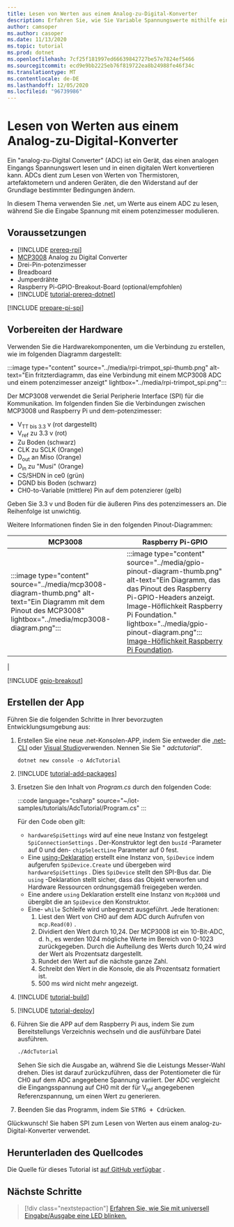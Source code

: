```yaml
---
title: Lesen von Werten aus einem Analog-zu-Digital-Konverter
description: Erfahren Sie, wie Sie Variable Spannungswerte mithilfe eines Analog-zu-Digital Konverters lesen.
author: camsoper
ms.author: casoper
ms.date: 11/13/2020
ms.topic: tutorial
ms.prod: dotnet
ms.openlocfilehash: 7cf25f181997ed66639842727be57e7824ef5466
ms.sourcegitcommit: ecd9e9bb2225eb76f819722ea8b24988fe46f34c
ms.translationtype: MT
ms.contentlocale: de-DE
ms.lasthandoff: 12/05/2020
ms.locfileid: "96739986"
---
```

<!--markdownlint-disable DOCSMD011 -->
# <a name="read-values-from-an-analog-to-digital-converter"></a>Lesen von Werten aus einem Analog-zu-Digital-Konverter

Ein "analog-zu-Digital Converter" (ADC) ist ein Gerät, das einen analogen Eingangs Spannungswert lesen und in einen digitalen Wert konvertieren kann. ADCs dient zum Lesen von Werten von Thermistoren, artefaktometern und anderen Geräten, die den Widerstand auf der Grundlage bestimmter Bedingungen ändern.

In diesem Thema verwenden Sie .net, um Werte aus einem ADC zu lesen, während Sie die Eingabe Spannung mit einem potenzimesser modulieren.

## <a name="prerequisites"></a>Voraussetzungen

- [!INCLUDE [prereq-rpi](../includes/prereq-rpi.md)]
- [MCP3008](https://www.microchip.com/wwwproducts/MCP3008) <span class="docon docon-navigate-external x-hidden-focus"></span> Analog zu Digital Converter
- Drei-Pin-potenzimesser
- Breadboard
- Jumperdrähte
- Raspberry Pi-GPIO-Breakout-Board (optional/empfohlen)
- [!INCLUDE [tutorial-prereq-dotnet](../includes/tutorial-prereq-dotnet.md)]

[!INCLUDE [prepare-pi-spi](../includes/prepare-pi-spi.md)]

## <a name="prepare-the-hardware"></a>Vorbereiten der Hardware

Verwenden Sie die Hardwarekomponenten, um die Verbindung zu erstellen, wie im folgenden Diagramm dargestellt:

:::image type="content" source="../media/rpi-trimpot_spi-thumb.png" alt-text="Ein fritzterdiagramm, das eine Verbindung mit einem MCP3008 ADC und einem potenzimesser anzeigt" lightbox="../media/rpi-trimpot_spi.png":::

Der MCP3008 verwendet die Serial Peripherie Interface (SPI) für die Kommunikation. Im folgenden finden Sie die Verbindungen zwischen MCP3008 und Raspberry Pi und dem-potenzimesser:

- V<sub>TT bis 3.3</sub> v (rot dargestellt)
- V<sub>ref</sub> zu 3.3 v (rot)
- Zu Boden (schwarz)
- CLK zu SCLK (Orange)
- D<sub>out</sub> an Miso (Orange)
- D<sub>in</sub> zu "Musi" (Orange)
- CS/SHDN in ce0 (grün)
- DGND bis Boden (schwarz)
- CH0-to-Variable (mittlere) Pin auf dem potenzierer (gelb)

Geben Sie 3.3 v und Boden für die äußeren Pins des potenzimessers an. Die Reihenfolge ist unwichtig.

Weitere Informationen finden Sie in den folgenden Pinout-Diagrammen:

| MCP3008  | Raspberry Pi-GPIO |
|----------|-------------------|
| :::image type="content" source="../media/mcp3008-diagram-thumb.png" alt-text="Ein Diagramm mit dem Pinout des MCP3008" lightbox="../media/mcp3008-diagram.png"::: | :::image type="content" source="../media/gpio-pinout-diagram-thumb.png" alt-text="Ein Diagramm, das das Pinout des Raspberry Pi-GPIO-Headers anzeigt. Image-Höflichkeit Raspberry Pi Foundation." lightbox="../media/gpio-pinout-diagram.png":::<br />[Image-Höflichkeit Raspberry Pi Foundation](https://www.raspberrypi.org/documentation/usage/gpio/).
 |

[!INCLUDE [gpio-breakout](../includes/gpio-breakout.md)]

## <a name="create-the-app"></a>Erstellen der App

Führen Sie die folgenden Schritte in Ihrer bevorzugten Entwicklungsumgebung aus:

1. Erstellen Sie eine neue .net-Konsolen-APP, indem Sie entweder die [.net-CLI](../../core/tools/dotnet-new.md) oder [Visual Studio](../../core/tutorials/with-visual-studio.md)verwenden. Nennen Sie Sie " *adctutorial*".

    ```dotnetcli
    dotnet new console -o AdcTutorial
    ```

1. [!INCLUDE [tutorial-add-packages](../includes/tutorial-add-packages.md)]
1. Ersetzen Sie den Inhalt von *Program.cs* durch den folgenden Code:

    :::code language="csharp" source="~/iot-samples/tutorials/AdcTutorial/Program.cs" :::

    Für den Code oben gilt:

    - `hardwareSpiSettings` wird auf eine neue Instanz von festgelegt `SpiConnectionSettings` . Der-Konstruktor legt den `busId` -Parameter auf 0 und den- `chipSelectLine` Parameter auf 0 fest.
    - Eine [using-Deklaration](../../csharp/whats-new/csharp-8.md#using-declarations) erstellt eine Instanz von, `SpiDevice` indem aufgerufen `SpiDevice.Create` und übergeben wird `hardwareSpiSettings` . Dies `SpiDevice` stellt den SPI-Bus dar. Die `using` -Deklaration stellt sicher, dass das Objekt verworfen und Hardware Ressourcen ordnungsgemäß freigegeben werden.
    - Eine andere `using` Deklaration erstellt eine Instanz von `Mcp3008` und übergibt die an `SpiDevice` den Konstruktor.
    - Eine- `while` Schleife wird unbegrenzt ausgeführt. Jede Iterationen:
        1. Liest den Wert von CH0 auf dem ADC durch Aufrufen von `mcp.Read(0)` .
        1. Dividiert den Wert durch 10,24. Der MCP3008 ist ein 10-Bit-ADC, d. h., es werden 1024 mögliche Werte im Bereich von 0-1023 zurückgegeben. Durch die Aufteilung des Werts durch 10,24 wird der Wert als Prozentsatz dargestellt.
        1. Rundet den Wert auf die nächste ganze Zahl.
        1. Schreibt den Wert in die Konsole, die als Prozentsatz formatiert ist.
        1. 500 ms wird nicht mehr angezeigt.

1. [!INCLUDE [tutorial-build](../includes/tutorial-build.md)]
1. [!INCLUDE [tutorial-deploy](../includes/tutorial-deploy.md)]
1. Führen Sie die APP auf dem Raspberry Pi aus, indem Sie zum Bereitstellungs Verzeichnis wechseln und die ausführbare Datei ausführen.

    ```bash
    ./AdcTutorial
    ```

    Sehen Sie sich die Ausgabe an, während Sie die Leistungs Messer-Wahl drehen. Dies ist darauf zurückzuführen, dass der Potentiometer die für CH0 auf dem ADC angegebene Spannung variiert. Der ADC vergleicht die Eingangsspannung auf CH0 mit der für V<sub>ref</sub> angegebenen Referenzspannung, um einen Wert zu generieren.

1. Beenden Sie das Programm, indem Sie <kbd>STRG + C</kbd>drücken.

Glückwunsch! Sie haben SPI zum Lesen von Werten aus einem analog-zu-Digital-Konverter verwendet.

## <a name="get-the-source-code"></a>Herunterladen des Quellcodes

Die Quelle für dieses Tutorial ist [auf GitHub verfügbar](https://github.com/MicrosoftDocs/dotnet-iot-assets/tree/master/tutorials/AdcTutorial) <span class="docon docon-navigate-external x-hidden-focus"></span> .

## <a name="next-steps"></a>Nächste Schritte

> [!div class="nextstepaction"]
> [Erfahren Sie, wie Sie mit universell Eingabe/Ausgabe eine LED blinken.](../tutorials/blink-led.md)
